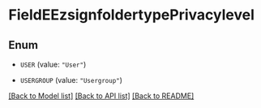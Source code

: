 # FieldEEzsignfoldertypePrivacylevel

## Enum


* `USER` (value: `"User"`)

* `USERGROUP` (value: `"Usergroup"`)


[[Back to Model list]](../README.md#documentation-for-models) [[Back to API list]](../README.md#documentation-for-api-endpoints) [[Back to README]](../README.md)


